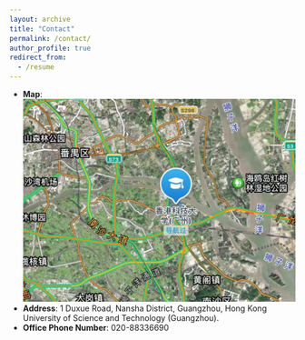 ```yaml
---
layout: archive
title: "Contact"
permalink: /contact/
author_profile: true
redirect_from:
  - /resume
---
```

- **Map**:
  ![Map](/images/image3.png)
- **Address**: 1 Duxue Road, Nansha District, Guangzhou, Hong Kong University of Science and Technology (Guangzhou).
- **Office Phone Number**: 020-88336690


